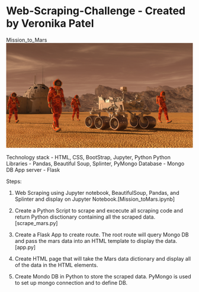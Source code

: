 # Web-Scraping-Challenge - Created by Veronika Patel
Mission_to_Mars
![mission_to_mars](Images/mission_to_mars.png)





Technology stack - HTML, CSS, BootStrap, Jupyter, Python
Python Libraries - Pandas, Beautiful Soup, Splinter, PyMongo
Database - Mongo DB
App server - Flask

Steps:

1. Web Scraping using Jupyter notebook, BeautifulSoup, Pandas, and Splinter and display on Jupyter Notebook.[Mission_toMars.ipynb]

2. Create a Python Script to scrape and excecute all scraping code and return Python disctionary containing all the scraped data.[scrape_mars.py]

3. Create a Flask App to create route. The root route will query Mongo DB and pass the mars data into an HTML template to display the data. [app.py]

4. Create HTML page that will take the Mars data dictionary and display all of the data in the HTML elements.

5. Create Mondo DB in Python to store the scraped data. PyMongo is used to set up mongo connection and to define DB.
	


